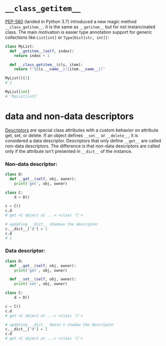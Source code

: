 # `__class_getitem__`

[PEP-560](https://www.python.org/dev/peps/pep-0560/) (landed in Python 3.7) introduced a new magic method `__class_getitem__`. it is the same as `__getitem__` but for not instancinated class. The main motivation is easier type annotation support for generic collections like `List[int]` or `Type[Dict[str, int]]`:

```python
class MyList:
  def __getitem__(self, index):
    return index + 1

  def __class_getitem__(cls, item):
    return f"{cls.__name__}[{item.__name__}]"

MyList()[1]
# 2

MyList[int]
# 'MyList[int]'
```

# data and non-data descriptors

[Descriptors](https://docs.python.org/3/howto/descriptor.html) are special class attributes with a custom behavior on attribute get, set, or delete. If an object defines `__set__` or `__delete__`, it is considered a data descriptor. Descriptors that only define `__get__` are called non-data descriptors. The difference is that non-data descriptors are called only if the attribute isn't presented in `__dict__` of the instance.

### Non-data descriptor:

```python
class D:
  def __get__(self, obj, owner):
    print('get', obj, owner)

class C:
    d = D()

c = C()
c.d
# get <C object at ...> <class 'C'>

# updating __dict__ shadows the descriptor
c.__dict__['d'] = 1
c.d
# 1
```

### Data descriptor:

```python
class D:
  def __get__(self, obj, owner):
    print('get', obj, owner)

  def __set__(self, obj, owner):
    print('set', obj, owner)

class C:
    d = D()

c = C()
c.d
# get <C object at ...> <class 'C'>

# updating __dict__ doesn't shadow the descriptor
c.__dict__['d'] = 1
c.d
# get <C object at ...> <class 'C'>
```